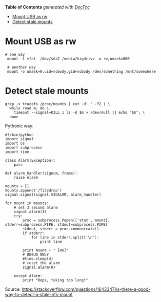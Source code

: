 <!-- START doctoc generated TOC please keep comment here to allow auto update -->
<!-- DON'T EDIT THIS SECTION, INSTEAD RE-RUN doctoc TO UPDATE -->
**Table of Contents**  *generated with [DocToc](https://github.com/thlorenz/doctoc)*

- [Mount USB as rw](#mount-usb-as-rw)
- [Detect stale mounts](#detect-stale-mounts)

<!-- END doctoc generated TOC please keep comment here to allow auto update -->

# Mount USB as rw

```
# one way
 mount -t vfat  /dev/sda2 /media/bigdrive -o rw,umask=000
 
 # another way
 mount -o umask=0,uid=nobody,gid=nobody /dev/something /mnt/somewhere
 ```

# Detect stale mounts

```
grep -v tracefs /proc/mounts | cut -d' ' -f2 | \
  while read m; do \
    timeout --signal=KILL 1 ls -d $m > /dev/null || echo "$m"; \
  done
```

Pythonic way:
```
#!/bin/python
import signal
import os
import subprocess
import time

class Alarm(Exception):
    pass

def alarm_handler(signum, frame):
    raise Alarm

mounts = []
mounts.append('/filedrop')
signal.signal(signal.SIGALRM, alarm_handler)

for mount in mounts:
    # set 3 second alarm
    signal.alarm(3)
    try:
        proc = subprocess.Popen(['stat', mount], stderr=subprocess.PIPE, stdout=subprocess.PIPE)
        stdout, stderr = proc.communicate()
        if stderr:
            for line in stderr.split('\n'):
                print line

        print mount + " [OK]"
        # DEBUG ONLY
        #time.sleep(4)
        # reset the alarm
        signal.alarm(0)

    except Alarm:
        print "Oops, taking too long!"
```

Source: https://stackoverflow.com/questions/1643347/is-there-a-good-way-to-detect-a-stale-nfs-mount
